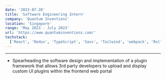 ```yaml
---
date: '2023-07-28'
title: 'Software Engineering Intern'
company: 'Quantum Inventions'
location: 'Singapore'
range: 'May 2023 - July 2023'
url: 'https://www.quantuminventions.com/'
techstack:
  ['React', 'Redux', 'TypeScript', 'Sass', 'Tailwind', 'webpack', 'Rollup', 'npm', 'Git', 'GitHub']
---
```


---

- Spearheading the software design and implementation of a plugin framework that allows 3rd party developers to upload and display custom UI plugins within the frontend web portal
